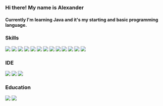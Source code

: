 ### Hi there! My name is Alexander
#### Currently I'm learning Java and it's my starting and basic programming language.





### Skills

![](https://img.shields.io/badge/Java-ED8B00?style=for-the-badge&logo=openjdk&logoColor=white)
![](https://img.shields.io/badge/JavaScript-323330?style=for-the-badge&logo=javascript&logoColor=F7DF1E)
![](https://img.shields.io/badge/HTML5-E34F26?style=for-the-badge&logo=html5&logoColor=white)
![](https://img.shields.io/badge/CSS3-1572B6?style=for-the-badge&logo=css3&logoColor=white)
![](https://img.shields.io/badge/Spring-6DB33F?style=for-the-badge&logo=spring&logoColor=white)
![](https://img.shields.io/badge/Hibernate-59666C?style=for-the-badge&logo=Hibernate&logoColor=white)
![](https://img.shields.io/badge/redis-%23DD0031.svg?&style=for-the-badge&logo=redis&logoColor=white)
![](https://img.shields.io/badge/MySQL-005C84?style=for-the-badge&logo=mysql&logoColor=white)
![](https://img.shields.io/badge/MongoDB-4EA94B?style=for-the-badge&logo=mongodb&logoColor=white)
![](https://img.shields.io/badge/PostgreSQL-316192?style=for-the-badge&logo=postgresql&logoColor=white)
![](https://img.shields.io/badge/GIT-E44C30?style=for-the-badge&logo=git&logoColor=white)
![](https://img.shields.io/badge/Thymeleaf-%23005C0F.svg?logo=Thymeleaf&logoColor=white)
![](https://avatars.githubusercontent.com/u/34743864?s=48&v=4)

### IDE

![](https://img.shields.io/badge/Visual_Studio_Code-0078D4?style=for-the-badge&logo=visual%20studio%20code&logoColor=whit)
![](https://img.shields.io/badge/IntelliJ_IDEA-000000.svg?style=for-the-badge&logo=intellij-idea&logoColor=white)
![](https://github.com/dbeaver/dbeaver/wiki/images/dbeaver-icon-64x64.png](https://avatars.githubusercontent.com/u/34743864?s=200&v=4))

### Education

![](https://img.shields.io/badge/Coursera-0056D2?style=for-the-badge&logo=Coursera&logoColor=white)
![](https://img.shields.io/badge/Udemy-EC5252?style=for-the-badge&logo=Udemy&logoColor=white)






